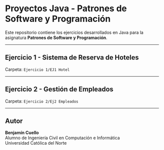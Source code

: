 # Proyectos Java - Patrones de Software y Programación

Este repositorio contiene los ejercicios desarrollados en Java para la asignatura **Patrones de Software y Programación**.

---

## Ejercicio 1 - Sistema de Reserva de Hoteles

Carpeta: `Ejercicio 1/EJ1 Hotel`

---

## Ejercicio 2 - Gestión de Empleados

Carpeta: `Ejercicio 2/Ej2 Empleados`

---

## Autor

**Benjamín Cuello**  
Alumno de Ingeniería Civil en Computación e Informática  
Universidad Católica del Norte
